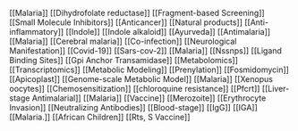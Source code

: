 [[Malaria]]
[[Dihydrofolate reductase]]
[[Fragment-based Screening]]
[[Small Molecule Inhibitors]]
[[Anticancer]]
[[Natural products]]
[[Anti-inflammatory]]
[[Indole]]
[[Indole alkaloid]]
[[Ayurveda]]
[[Antimalaria]]
[[Malaria]]
[[Cerebral malaria]]
[[Co-infection]]
[[Neurological Manifestation]]
[[Covid-19]]
[[Sars-cov-2]]
[[Malaria]]
[[Nssnps]]
[[Ligand Binding Sites]]
[[Gpi Anchor Transamidase]]
[[Metabolomics]]
[[Transcriptomics]]
[[Metabolic Modeling]]
[[Prenylation]]
[[Fosmidomycin]]
[[Apicoplast]]
[[Genome-scale Metabolic Model]]
[[Malaria]]
[[Xenopus oocytes]]
[[Chemosensitization]]
[[chloroquine resistance]]
[[Pfcrt]]
[[Liver-stage Antimalarial]]
[[Malaria]]
[[Vaccine]]
[[Merozoite]]
[[Erythrocyte Invasion]]
[[Neutralizing Antibodies]]
[[Blood-stage]]
[[IgG]]
[[IGA]]
[[Malaria.]]
[[African Children]]
[[Rts, S Vaccine]]
